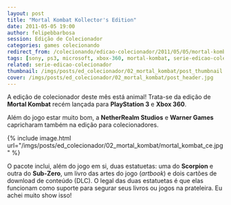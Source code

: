 ```yaml
---
layout: post
title: "Mortal Kombat Kollector's Edition"
date: 2011-05-05 19:00
author: felipebbarbosa
session: Edição de Colecionador
categories: games colecionando
redirect_from: /colecionando/edicao-colecionador/2011/05/05/mortal-kombat-kollectors-edition.html
tags: [sony, ps3, microsoft, xbox-360, mortal-kombat, serie-edicao-colecionador]
related: serie-edicao-colecionador
thumbnail: /imgs/posts/ed_colecionador/02_mortal_kombat/post_thumbnail.jpg
cover: /imgs/posts/ed_colecionador/02_mortal_kombat/post_header.jpg
---
```


A edição de colecionador deste mês está animal! Trata-se da edição de **Mortal Kombat** recém lançada para **PlayStation 3** e **Xbox 360**.

<!--more-->

Além do jogo estar muito bom, a **NetherRealm Studios** e **Warner Games** capricharam também na edição para colecionadores.

{% include image.html
  url="/imgs/posts/ed_colecionador/02_mortal_kombat/mortal_kombat_ce.jpg" %}

O pacote inclui, além do jogo em si, duas estatuetas: uma do **Scorpion** e outra do **Sub-Zero**, um livro das artes do jogo (_artbook_) e dois cartões de download de conteúdo (DLC). O legal das duas estatuetas é que elas funcionam como suporte para segurar seus livros ou jogos na prateleira.
Eu achei muito show isso!

